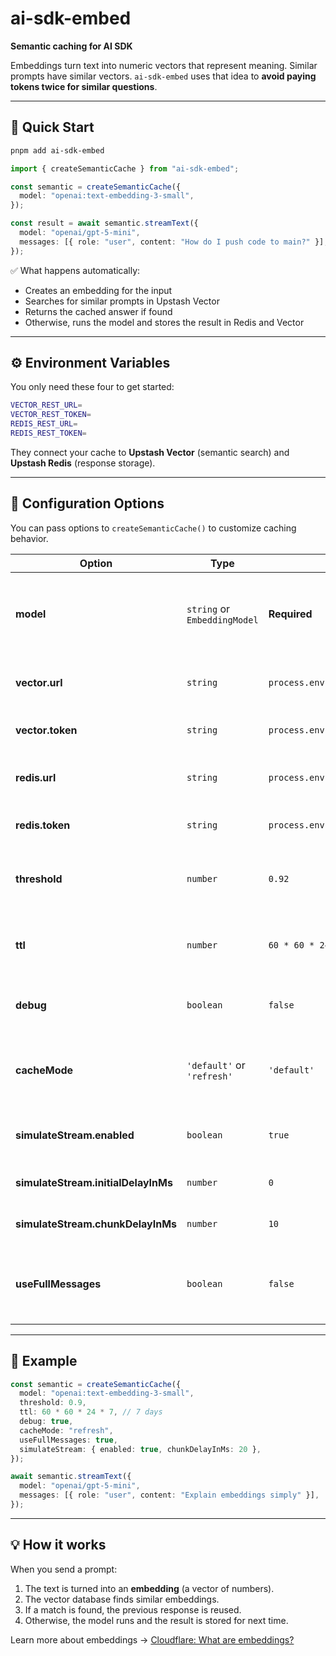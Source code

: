 # ai-sdk-embed

**Semantic caching for AI SDK**

Embeddings turn text into numeric vectors that represent meaning.
Similar prompts have similar vectors.
`ai-sdk-embed` uses that idea to **avoid paying tokens twice for similar questions**.

---

## 🚀 Quick Start

```bash
pnpm add ai-sdk-embed
```

```ts
import { createSemanticCache } from "ai-sdk-embed";

const semantic = createSemanticCache({
  model: "openai:text-embedding-3-small",
});

const result = await semantic.streamText({
  model: "openai/gpt-5-mini",
  messages: [{ role: "user", content: "How do I push code to main?" }],
});
```

✅ What happens automatically:

* Creates an embedding for the input
* Searches for similar prompts in Upstash Vector
* Returns the cached answer if found
* Otherwise, runs the model and stores the result in Redis and Vector

---

## ⚙️ Environment Variables

You only need these four to get started:

```bash
VECTOR_REST_URL=
VECTOR_REST_TOKEN=
REDIS_REST_URL=
REDIS_REST_TOKEN=
```

They connect your cache to **Upstash Vector** (semantic search) and **Upstash Redis** (response storage).

---

## 🧩 Configuration Options

You can pass options to `createSemanticCache()` to customize caching behavior.

| Option                              | Type                         | Default                         | Description                                                                     |
| ----------------------------------- | ---------------------------- | ------------------------------- | ------------------------------------------------------------------------------- |
| **model**                           | `string` or `EmbeddingModel` | **Required**                    | Embedding model used to compare prompts, e.g. `"openai:text-embedding-3-small"` |
| **vector.url**                      | `string`                     | `process.env.VECTOR_REST_URL`   | URL of your Upstash Vector database                                             |
| **vector.token**                    | `string`                     | `process.env.VECTOR_REST_TOKEN` | Access token for Upstash Vector                                                 |
| **redis.url**                       | `string`                     | `process.env.REDIS_REST_URL`    | URL of your Upstash Redis instance                                              |
| **redis.token**                     | `string`                     | `process.env.REDIS_REST_TOKEN`  | Access token for Upstash Redis                                                  |
| **threshold**                       | `number`                     | `0.92`                          | Minimum similarity (0–1) to reuse cached responses                              |
| **ttl**                             | `number`                     | `60 * 60 * 24 * 14`             | Cache expiration in seconds (default 14 days)                                   |
| **debug**                           | `boolean`                    | `false`                         | Print logs for cache hits, misses, and writes                                   |
| **cacheMode**                       | `'default'` or `'refresh'`   | `'default'`                     | `default` uses cache if found, `refresh` forces regeneration                    |
| **simulateStream.enabled**          | `boolean`                    | `true`                          | Simulate streaming when reading from cache                                      |
| **simulateStream.initialDelayInMs** | `number`                     | `0`                             | Delay before first chunk (ms)                                                   |
| **simulateStream.chunkDelayInMs**   | `number`                     | `10`                            | Delay between chunks (ms)                                                       |
| **useFullMessages**                 | `boolean`                    | `false`                         | If true, embeds entire conversation instead of last message only                |

---

## 🧪 Example

```ts
const semantic = createSemanticCache({
  model: "openai:text-embedding-3-small",
  threshold: 0.9,
  ttl: 60 * 60 * 24 * 7, // 7 days
  debug: true,
  cacheMode: "refresh",
  useFullMessages: true,
  simulateStream: { enabled: true, chunkDelayInMs: 20 },
});

await semantic.streamText({
  model: "openai/gpt-5-mini",
  messages: [{ role: "user", content: "Explain embeddings simply" }],
});
```

---

## 💡 How it works

When you send a prompt:

1. The text is turned into an **embedding** (a vector of numbers).
2. The vector database finds similar embeddings.
3. If a match is found, the previous response is reused.
4. Otherwise, the model runs and the result is stored for next time.

Learn more about embeddings → [Cloudflare: What are embeddings?](https://www.cloudflare.com/learning/ai/what-are-embeddings/)
